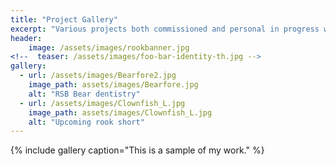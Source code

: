 ```yaml
---
title: "Project Gallery"
excerpt: "Various projects both commissioned and personal in progress works"
header:
 	image: /assets/images/rookbanner.jpg
<!--  teaser: /assets/images/foo-bar-identity-th.jpg -->
gallery:
  - url: /assets/images/Bearfore2.jpg
    image_path: assets/images/Bearfore.jpg
    alt: "RSB Bear dentistry"
  - url: /assets/images/Clownfish_L.jpg
    image_path: assets/images/Clownfish_L.jpg
    alt: "Upcoming rook short"
---
```


{% include gallery caption="This is a sample of my work." %}